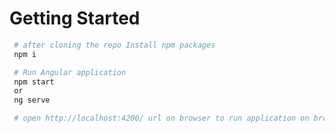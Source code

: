  # Getting Started
 
 ```bash
  # after cloning the repo Install npm packages
  npm i

  # Run Angular application
  npm start
  or
  ng serve

  # open http://localhost:4200/ url on browser to run application on browser

  ```
